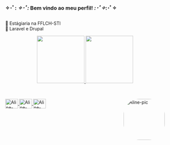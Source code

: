 ### ✧･ﾟ: *✧･ﾟ:* Bem vindo ao meu perfil! *:･ﾟ✧*:･ﾟ✧

##

🌸 Estágiaria na FFLCH-STI <br>
🌸 Laravel e Drupal

<div align="center">
  <a href="https://github.com/AlineMaire">
  <img height="150em" src="https://github-readme-stats.vercel.app/api?username=AlineMaire&show_icons=true&theme=dracula&include_all_commits=true&count_private=true&bg_color=f6d7e0&icon_color=f9f6f1&title_color=f887a8&text_color=d590a3"/>
  <img height="150em" src="https://github-readme-stats.vercel.app/api/top-langs/?username=AlineMaire&layout=compact&langs_count=7&theme=dracula&bg_color=f6d7e0&icon_color=f9f6f1&title_color=f887a8&text_color=d590a3"/>
</div>
  
 ## 
 
<div style="display: inline_block"><br>
   <img align="center" alt="Aline-laravel" height="30" width="40" src="https://icongr.am/devicon/laravel-plain.svg?size=88&color=f2eeee">
   <img align="center" alt="Aline-drupal" height="30" width="40" src="https://icongr.am/devicon/drupal-plain.svg?size=88&color=fffcfd">
   <img align="center" alt="Aline-php" height="30" width="40" src="https://icongr.am/devicon/php-plain.svg?size=88&color=fffcfd">
   <img align="right" alt="Aline-pic" height="130" style="border-radius:50px;" src="https://i.pinimg.com/originals/a0/08/b3/a008b3ee16045da010a6204b647b85ae.jpg">
</div>
   

